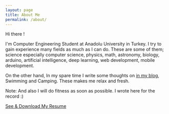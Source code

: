 ```yaml
---
layout: page
title: About Me
permalink: /about/
---
```


Hi there !

I'm Computer Engineering Student at Anadolu University in Turkey. I try to gain experience many fields as much as I can do. These are some of them;  science especially computer science, physics, math, astronomy, biology, arduino, artificial intelligence, deep learning, web development, mobile development.

On the other hand, In my spare time I write some thoughts on [in my blog](https://siriuswar.wordpress.com/), Swimming and Camping. These makes me relax and fresh.

Note: And also I will do fitness as soon as possible. I wrote here for the record :)

[See & Download My Resume](
https://mega.nz/#!Y2JyVahL!cDdgtc0wQ38wMnrgnPdzDD0FhrgrgWNpQNSNuE5xWnc
)

